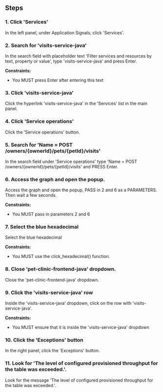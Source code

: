 ## Steps

### 1. Click 'Services'

In the left panel, under Application Signals, click 'Services'.

### 2. Search for 'visits-service-java'

In the search field with placeholder text 'Filter services and resources by text, property or value', type 'visits-service-java' and press Enter.

**Constraints:**
- You MUST press Enter after entering this text

### 3. Click 'visits-service-java'

Click the hyperlink 'visits-service-java' in the 'Services' list in the main panel.

### 4. Click 'Service operations'

Click the 'Service operations' button.

### 5. Search for 'Name = POST /owners/{ownerId}/pets/{petId}/visits'

In the search field under 'Service operations' type 'Name = POST /owners/{ownerId}/pets/{petId}/visits' and PRESS Enter.

### 6. Access the graph and open the popup.

Access the graph and open the popup, PASS in 2 and 6 as a PARAMETERS. Then wait a few seconds.

**Constraints:**
- You MUST pass in parameters 2 and 6

### 7. Select the blue hexadecimal

Select the blue hexadecimal

**Constraints:**
- You MUST use the click_hexadecimal() function.

### 8. Close 'pet-clinic-frontend-java' dropdown.

Close the 'pet-clinic-frontend-java' dropdown.

### 9. Click the 'visits-service-java' row
Inside the 'visits-service-java' dropdown, click on the row with 'visits-service-java'. 

**Constraints:**
- You MUST ensure that it is inside the 'visits-service-java' dropdown

### 10. Click the 'Exceptions' button

In the right panel, click the 'Exceptions' button.

### 11. Look for 'The level of configured provisioned throughput for the table was exceeded.'.

Look for the message 'The level of configured provisioned throughput for the table was exceeded.'.